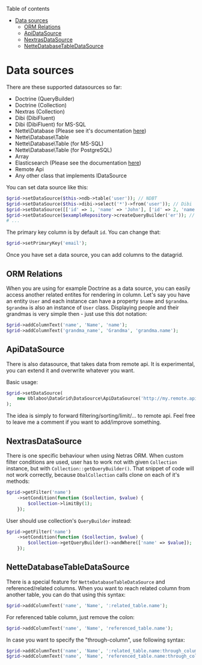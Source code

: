 Table of contents

- [Data sources](#data-sources)
	- [ORM Relations](#orm-relations)
	- [ApiDataSource](#apidatasource)
	- [NextrasDataSource](#nextrasdatasource)
	- [NetteDatabaseTableDataSource](#nettedatabasetabledatasource)

# Data sources

There are these supported datasources so far:

- Doctrine (QueryBuilder)
- Doctrine (Collection)
- Nextras (Collection)
- Dibi (DibiFluent)
- Dibi (DibiFluent) for MS-SQL
- Nette\Database (Please see it's documentation [here](https://github.com/contributte/datagrid-nette-database-data-source))
- Nette\Database\Table
- Nette\Database\Table (for MS-SQL)
- Nette\Database\Table (for PostgreSQL)
- Array
- Elasticsearch (Please see the documentation [here](https://github.com/contributte/datagrid-elasticsearch-data-source))
- Remote Api
- Any other class that implements IDataSource

You can set data source like this:

```php
$grid->setDataSource($this->ndb->table('user')); // NDBT
$grid->setDataSource($this->dibi->select('*')->from('user')); // Dibi
$grid->setDataSource([['id' => 1, 'name' => 'John'], ['id' => 2, 'name' => 'Joe']]); // Array
$grid->setDataSource($exampleRepository->createQueryBuilder('er')); // Doctrine query builder
# ...
```

The primary key column is by default `id`. You can change that:

```php
$grid->setPrimaryKey('email');
```

Once you have set a data source, you can add columns to the datagrid.

## ORM Relations

When you are using for example Doctrine as a data source, you can easily access another related entites for rendering in column. Let's say you have an entity `User` and each instance can have a property `$name` and `$grandma`. `$grandma` is also an instance of `User` class. Displaying people and their grandmas is very simple then - just use this dot notation:

```php
$grid->addColumnText('name', 'Name', 'name');
$grid->addColumnText('grandma_name', 'Grandma', 'grandma.name');
```

## ApiDataSource

There is also datasource, that takes data from remote api. It is experimental, you can extend it and overwrite whatever you want.

Basic usage:

```php
$grid->setDataSource(
	new Ublaboo\DataGrid\DataSource\ApiDataSource('http://my.remote.api')
);
```

The idea is simply to forward filtering/sorting/limit/... to remote api. Feel free to leave me a comment if you want to add/improve something.

## NextrasDataSource

There is one specific behaviour when using Netras ORM. When custom filter conditions are used, user has to work not with given `Collection` instance, but with `Collection::getQueryBuilder()`. That snippet of code will not work correctly, because `DbalCollection` calls clone on each of it's methods:

```php
$grid->getFilter('name')
	->setCondition(function ($collection, $value) {
		$collection->limitBy(1);
	});
```

User should use collection's `QueryBuilder` instead:

```php
$grid->getFilter('name')
	->setCondition(function ($collection, $value) {
		$collection->getQueryBuilder()->andWhere(['name' => $value]);
	});
```

## NetteDatabaseTableDataSource

There is a special feature for `NetteDatabaseTableDataSource` and referenced/related columns. When you want to reach related column from another table, you can do that using this syntax:

```php
$grid->addColumnText('name', 'Name', ':related_table.name');
```

For referenced table column, just remove the colon:

```php
$grid->addColumnText('name', 'Name', 'referenced_table.name');
```

In case you want to specify the "through-column", use following syntax:

```php
$grid->addColumnText('name', 'Name', ':related_table.name:through_column_id');
$grid->addColumnText('name', 'Name', 'referenced_table.name:through_column_id');
```
